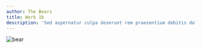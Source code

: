 ```yaml
---
author: The Bears
title: Work 1b
description: 'Sed aspernatur culpa deserunt rem praesentium debitis doloremque fugiat corporis ipsam facilis'
---
```


![bear](https://placebear.com/g/3000/2300)
